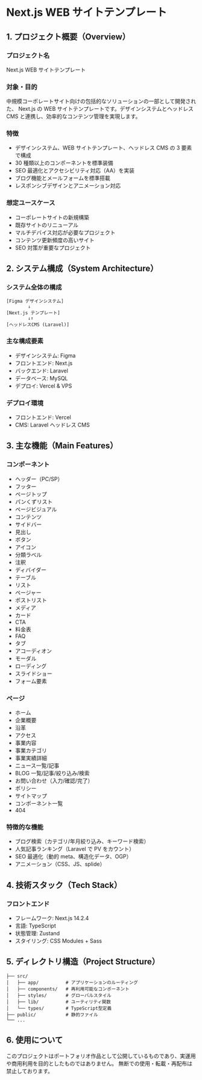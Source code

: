 # Next.js WEB サイトテンプレート

## 1. プロジェクト概要（Overview）

### プロジェクト名

Next.js WEB サイトテンプレート

### 対象・目的

中規模コーポレートサイト向けの包括的なソリューションの一部として開発された、 Next.js の WEB サイトテンプレートです。デザインシステムとヘッドレス CMS と連携し、効率的なコンテンツ管理を実現します。

### 特徴

- デザインシステム、WEB サイトテンプレート、ヘッドレス CMS の 3 要素で構成
- 30 種類以上のコンポーネントを標準装備
- SEO 最適化とアクセシビリティ対応（AA）を実装
- ブログ機能とメールフォームを標準搭載
- レスポンシブデザインとアニメーション対応

### 想定ユースケース

- コーポレートサイトの新規構築
- 既存サイトのリニューアル
- マルチデバイス対応が必要なプロジェクト
- コンテンツ更新頻度の高いサイト
- SEO 対策が重要なプロジェクト

## 2. システム構成（System Architecture）

### システム全体の構成

```
[Figma デザインシステム]
        ↓
[Next.js テンプレート]
        ↓↑
[ヘッドレスCMS (Laravel)]
```

### 主な構成要素

- デザインシステム: Figma
- フロントエンド: Next.js
- バックエンド: Laravel
- データベース: MySQL
- デプロイ: Vercel & VPS

### デプロイ環境

- フロントエンド: Vercel
- CMS: Laravel ヘッドレス CMS

## 3. 主な機能（Main Features）

### コンポーネント

- ヘッダー（PC/SP）
- フッター
- ページトップ
- パンくずリスト
- ページビジュアル
- コンテンツ
- サイドバー
- 見出し
- ボタン
- アイコン
- 分類ラベル
- 注釈
- ディバイダー
- テーブル
- リスト
- ページャー
- ポストリスト
- メディア
- カード
- CTA
- 料金表
- FAQ
- タブ
- アコーディオン
- モーダル
- ローディング
- スライドショー
- フォーム要素

### ページ

- ホーム
- 企業概要
- 沿革
- アクセス
- 事業内容
- 事業カテゴリ
- 事業実績詳細
- ニュース一覧/記事
- BLOG 一覧/記事/絞り込み/検索
- お問い合わせ（入力/確認/完了）
- ポリシー
- サイトマップ
- コンポーネント一覧
- 404

### 特徴的な機能

- ブログ検索（カテゴリ/年月絞り込み、キーワード検索）
- 人気記事ランキング（Laravel で PV をカウント）
- SEO 最適化（動的 meta、構造化データ、OGP）
- アニメーション（CSS、JS、splide）

## 4. 技術スタック（Tech Stack）

### フロントエンド

- フレームワーク: Next.js 14.2.4
- 言語: TypeScript
- 状態管理: Zustand
- スタイリング: CSS Modules + Sass

## 5. ディレクトリ構造（Project Structure）

```
├── src/
│   ├── app/          # アプリケーションのルーティング
│   ├── components/   # 再利用可能なコンポーネント
│   ├── styles/       # グローバルスタイル
│   ├── lib/          # ユーティリティ関数
│   └── types/        # TypeScript型定義
├── public/           # 静的ファイル
└── ...
```

## 6. 使用について

このプロジェクトはポートフォリオ作品として公開しているものであり、実運用や商用利用を目的としたものではありません。
無断での使用・転載・再配布は禁止しております。
